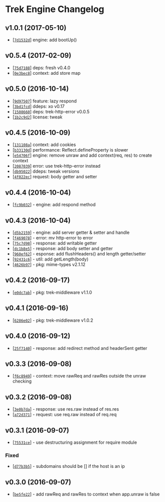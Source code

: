# Trek Engine Changelog

## v1.0.1 (2017-05-10)
* [[`7d1532d`](https://github.com/trekjs/engine/commit/7d1532d)] engine: add bootUp()

## v0.5.4 (2017-02-09)
* [[`75d7188`](https://github.com/trekjs/engine/commit/75d7188)] deps: fresh v0.4.0
* [[`0e3bec8`](https://github.com/trekjs/engine/commit/0e3bec8)] context: add store map


## v0.5.0 (2016-10-14)
* [[`9d97507`](https://github.com/trekjs/engine/commit/9d97507)] feature: lazy respond
* [[`3bd1fcd`](https://github.com/trekjs/engine/commit/3bd1fcd)] ddeps: xo v0.17
* [[`1508660`](https://github.com/trekjs/engine/commit/1508660)] deps: trek-http-error v0.0.5
* [[`1b2c9d2`](https://github.com/trekjs/engine/commit/1b2c9d2)] license: tweak


## v0.4.5 (2016-10-09)

* [[`131108a`](https://github.com/trekjs/engine/commit/131108a)] context: add cookies
* [[`b33130d`](https://github.com/trekjs/engine/commit/b33130d)] performance: Reflect.defineProperty is slower
* [[`e54706f`](https://github.com/trekjs/engine/commit/e54706f)] engine: remove unraw and add context(req, res) to create context
* [[`2087039`](https://github.com/trekjs/engine/commit/2087039)] error: use trek-http-error instead
* [[`db95022`](https://github.com/trekjs/engine/commit/db95022)] ddeps: tweak versions
* [[`4f022ec`](https://github.com/trekjs/engine/commit/4f022ec)] request: body getter and setter

## v0.4.4 (2016-10-04)

* [[`fc9b032`](https://github.com/trekjs/engine/commit/fc9b032)] - engine: add respond method


## v0.4.3 (2016-10-04)

* [[`d5b2159`](https://github.com/trekjs/engine/commit/d5b2159)] - engine: add server getter & setter and handle
* [[`f469078`](https://github.com/trekjs/engine/commit/f469078)] - error: mv http-error to error
* [[`75c7d98`](https://github.com/trekjs/engine/commit/75c7d98)] - response: add writable getter
* [[`dc1b8e5`](https://github.com/trekjs/engine/commit/dc1b8e5)] - response: add body setter and getter
* [[`960ef62`](https://github.com/trekjs/engine/commit/960ef62)] - esponse: add flushHeaders() and length getter/setter
* [[`92431c6`](https://github.com/trekjs/engine/commit/92431c6)] - util: add getLength(body)
* [[`4626b97`](https://github.com/trekjs/engine/commit/4626b97)] - pkg: mime-types v2.1.12


## v0.4.2 (2016-09-17)

* [[`e0dc7ab`](https://github.com/trekjs/engine/commit/e0dc7ab)] - pkg: trek-middleware v1.1.0


## v0.4.1 (2016-09-16)

* [[`6286e02`](https://github.com/trekjs/engine/commit/6286e02)] - pkg: trek-middleware v1.0.2


## v0.4.0 (2016-09-12)

* [[`25f7140`](https://github.com/trekjs/engine/commit/25f7140)] - response: add redirect method and headerSent getter


## v0.3.3 (2016-09-08)

* [[`f6c8949`](https://github.com/trekjs/engine/commit/f6c8949)] - context: move rawReq and rawRes outside the unraw checking


## v0.3.2 (2016-09-08)

* [[`3e0b7da`](https://github.com/trekjs/engine/commit/3e0b7da)] - response: use res.raw instead of res.res
* [[`a72d371`](https://github.com/trekjs/engine/commit/a72d371)] - request: use req.raw instead of req.req


## v0.3.1 (2016-09-07)

* [[`75531ce`](https://github.com/trekjs/engine/commit/75531ce)] - use destructuring assignment for require module

### Fixed

* [[`d77b3b5`](https://github.com/trekjs/engine/commit/d77b3b5)] - subdomains should be [] if the host is an ip


## v0.3.0 (2016-09-07)

* [[`be5fe22`](https://github.com/trekjs/engine/commit/be5fe22)] - add rawReq and rawRes to context when app.unraw is false
